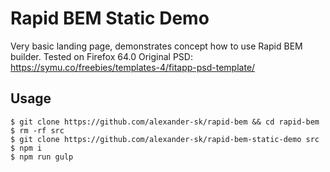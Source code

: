 # Rapid BEM Static Demo

Very basic landing page, demonstrates concept how to use Rapid BEM builder.
Tested on Firefox 64.0
Original PSD: https://symu.co/freebies/templates-4/fitapp-psd-template/

## Usage
```
$ git clone https://github.com/alexander-sk/rapid-bem && cd rapid-bem
$ rm -rf src 
$ git clone https://github.com/alexander-sk/rapid-bem-static-demo src
$ npm i
$ npm run gulp
```